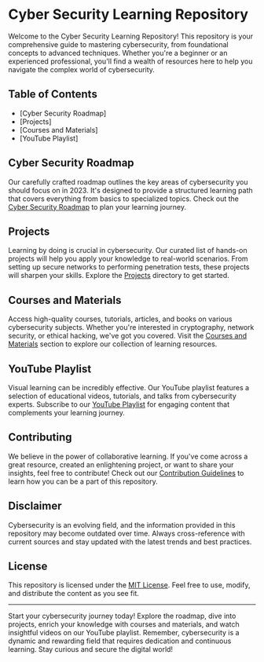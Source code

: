 # Cyber Security Learning Repository

Welcome to the Cyber Security Learning Repository! This repository is your comprehensive guide to mastering cybersecurity, from foundational concepts to advanced techniques. Whether you're a beginner or an experienced professional, you'll find a wealth of resources here to help you navigate the complex world of cybersecurity.

## Table of Contents

- [Cyber Security Roadmap]
- [Projects]
- [Courses and Materials]
- [YouTube Playlist]

## Cyber Security Roadmap

Our carefully crafted roadmap outlines the key areas of cybersecurity you should focus on in 2023. It's designed to provide a structured learning path that covers everything from basics to specialized topics. Check out the [Cyber Security Roadmap](https://github.com/VinnovateIT-CyberSec/Introdunction/blob/main/Roadmap%20CyberSec/cyber-security.pdf) to plan your learning journey.

## Projects

Learning by doing is crucial in cybersecurity. Our curated list of hands-on projects will help you apply your knowledge to real-world scenarios. From setting up secure networks to performing penetration tests, these projects will sharpen your skills. Explore the [Projects](Projects/) directory to get started.

## Courses and Materials

Access high-quality courses, tutorials, articles, and books on various cybersecurity subjects. Whether you're interested in cryptography, network security, or ethical hacking, we've got you covered. Visit the [Courses and Materials](Materials/) section to explore our collection of learning resources.

## YouTube Playlist

Visual learning can be incredibly effective. Our YouTube playlist features a selection of educational videos, tutorials, and talks from cybersecurity experts. Subscribe to our [YouTube Playlist](https://www.youtube.com/playlist?list=yourplaylistid) for engaging content that complements your learning journey.

## Contributing

We believe in the power of collaborative learning. If you've come across a great resource, created an enlightening project, or want to share your insights, feel free to contribute! Check out our [Contribution Guidelines](https://github.com/VinnovateIT-CyberSec/Introdunction/blob/main/Roadmap%20CyberSec/contribution-guidelines.md) to learn how you can be a part of this repository.

## Disclaimer

Cybersecurity is an evolving field, and the information provided in this repository may become outdated over time. Always cross-reference with current sources and stay updated with the latest trends and best practices.

## License

This repository is licensed under the [MIT License](LICENSE). Feel free to use, modify, and distribute the content as you see fit.

---

Start your cybersecurity journey today! Explore the roadmap, dive into projects, enrich your knowledge with courses and materials, and watch insightful videos on our YouTube playlist. Remember, cybersecurity is a dynamic and rewarding field that requires dedication and continuous learning. Stay curious and secure the digital world!

